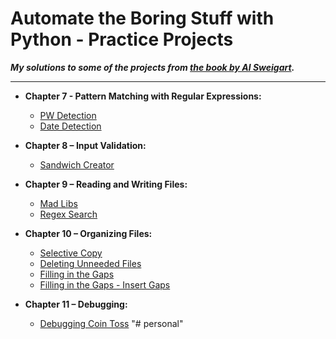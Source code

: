 # Automate the Boring Stuff with Python - Practice Projects

***My solutions to some of the projects from [the book by Al Sweigart](https://automatetheboringstuff.com/).***

---

- **Chapter 7 - Pattern Matching with Regular Expressions:**

  - [PW Detection](https://github.com/jedsk/automate_the_boring_stuff_projects/blob/main/ch07_pw_detection.py)
  - [Date Detection](https://github.com/jedsk/automate_the_boring_stuff_projects/blob/main/ch07_date_detection.py)
  
- **Chapter 8 – Input Validation:**

  - [Sandwich Creator](https://github.com/jedsk/automate_the_boring_stuff_projects/blob/main/ch08_%20sandwich_creator.py)

- **Chapter 9 – Reading and Writing Files:**

  - [Mad Libs](https://github.com/jedsk/automate_the_boring_stuff_projects/blob/main/ch09_mad_libs.py)
  - [Regex Search](https://github.com/jedsk/automate_the_boring_stuff_projects/blob/main/ch09_regex_search.py)

- **Chapter 10 – Organizing Files:**

  - [Selective Copy](https://github.com/jedsk/automate_the_boring_stuff_projects/blob/main/ch10_selective_copy.py)
  - [Deleting Unneeded Files](https://github.com/jedsk/automate_the_boring_stuff_projects/blob/main/ch10_deleting_unneeded_files.py)
  - [Filling in the Gaps](https://github.com/jedsk/automate_the_boring_stuff_projects/blob/main/ch10_gaps_filling.py)
  - [Filling in the Gaps - Insert Gaps](https://github.com/jedsk/automate_the_boring_stuff_projects/blob/main/ch10_gaps_insert.py)

- **Chapter 11 – Debugging:**
  - [Debugging Coin Toss](https://github.com/jedsk/automate_the_boring_stuff_projects/blob/main/ch11_coin_toss_debug.py)
"# personal" 
